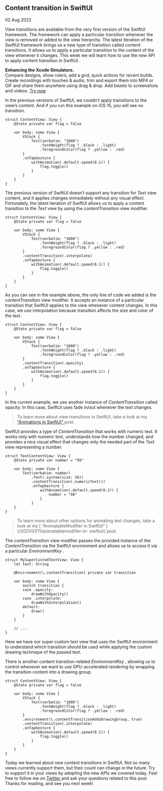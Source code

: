 ##  Content transition in SwiftUI

02 Aug 2022

View transitions are available from the very first version of the SwiftUI
framework. The framework can apply a particular transition whenever the view
is removed or added to the view hierarchy. The latest iteration of the SwiftUI
framework brings us a new type of transition called content transitions. It
allows us to apply a particular transition to the content of the view whenever
it changes. This week we will learn how to use the new API to apply content
transition in SwiftUI.

**Enhancing the Xcode Simulators.**  
Compare designs, show rulers, add a grid, quick actions for recent builds.
Create recordings with touches & audio, trim and export them into MP4 or GIF
and share them anywhere using drag & drop. Add bezels to screenshots and
videos. [ Try now ](https://gumroad.com/a/931293139/ftvbh)

In the previous versions of SwiftUI, we couldn’t apply transitions to the
view’s content. And if you run this example on iOS 15, you will see no
transition.

    
    
    struct ContentView: View {
        @State private var flag = false
        
        var body: some View {
            VStack {
                Text(verbatim: "1000")
                    .fontWeight(flag ? .black : .light)
                    .foregroundColor(flag ? .yellow : .red)
            }
            .onTapGesture {
                withAnimation(.default.speed(0.1)) {
                    flag.toggle()
                }
            }
        }
    }
    

The previous version of SwiftUI doesn’t support any transition for _Text_ view
content, and it applies changes immediately without any visual effect.
Fortunately, the latest iteration of SwiftUI allows us to apply a content
transition to the _Text_ view by using the _contentTransition_ view modifier.

    
    
    struct ContentView: View {
        @State private var flag = false
        
        var body: some View {
            VStack {
                Text(verbatim: "1000")
                    .fontWeight(flag ? .black : .light)
                    .foregroundColor(flag ? .yellow : .red)
            }
            .contentTransition(.interpolate)
            .onTapGesture {
                withAnimation(.default.speed(0.1)) {
                    flag.toggle()
                }
            }
        }
    }
    

As you can see in the example above, the only line of code we added is the
_contentTransition_ view modifier. It accepts an instance of a particular
transition that SwiftUI applies to the view whenever content changes. In this
case, we use interpolation because transition affects the size and color of
the text.

    
    
    struct ContentView: View {
        @State private var flag = false
        
        var body: some View {
            VStack {
                Text(verbatim: "1000")
                    .fontWeight(flag ? .black : .light)
                    .foregroundColor(flag ? .yellow : .red)
            }
            .contentTransition(.opacity)
            .onTapGesture {
                withAnimation(.default.speed(0.1)) {
                    flag.toggle()
                }
            }
        }
    }
    

In the current example, we use another instance of _ContentTransition_ called
opacity. In this case, SwiftUI uses fade in/out whenever the text changes.

> To learn more about view transitions in SwiftUI, take a look at my [
> “Animations in SwiftUI” ](/2019/06/26/animations-in-swiftui/) post.

SwiftUI provides a type of _ContentTransition_ that works with numeric text.
It works only with numeric text, understands how the number changed, and
provides a nice visual effect that changes only the needed part of the _Text_
view representing a number.

    
    
    struct TextContentView: View {
        @State private var number = "99"
        
        var body: some View {
            Text(verbatim: number)
                .font(.system(size: 36))
                .contentTransition(.numericText())
                .onTapGesture {
                    withAnimation(.default.speed(0.2)) {
                        number = "98"
                    }
                }
        }
    }
    

> To learn more about other options for animating text changes, take a look at
> my [ “AnimatableModifier in SwiftUI” ](/2021/01/11/animatablemodifier-in-
> swiftui/) post.

The _contentTransition_ view modifier passes the provided instance of the
_ContentTransition_ via the SwiftUI environment and allows us to access it via
a particular _EnvironmentKey_ .

    
    
    struct MySuperCustomTextView: View {
        let text: String
        
        @Environment(\.contentTransition) private var transition
        
        var body: some View {
            switch transition {
            case .opacity:
                drawWithOpacity()
            case .interpolate:
                drawWithInterpolation()
            default:
                draw()
            }
        }
        
        // ...
    }
    

Here we have our super custom text view that uses the SwiftUI environment to
understand which transition should be used while applying the custom drawing
technique of the passed text.

There is another content transition-related _EnvironmentKey_ , allowing us to
control whenever we want to use GPU-accelerated rendering by wrapping the
transition content into a drawing group.

    
    
    struct ContentView: View {
        @State private var flag = false
        
        var body: some View {
            VStack {
                Text(verbatim: "1000")
                    .fontWeight(flag ? .black : .light)
                    .foregroundColor(flag ? .yellow : .red)
            }
            .environment(\.contentTransitionAddsDrawingGroup, true)
            .contentTransition(.interpolate)
            .onTapGesture {
                withAnimation(.default.speed(0.1)) {
                    flag.toggle()
                }
            }
        }
    }
    

Today we learned about new content transitions in SwiftUI. Not so many views
currently support them, but their count can change in the future. Try to
support it in your views by adopting the new APIs we covered today. Feel free
to follow me on [ Twitter ](https://twitter.com/mecid) and ask your questions
related to this post. Thanks for reading, and see you next week!


